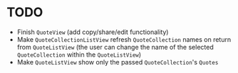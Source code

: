 # TODO

- Finish `QuoteView` (add copy/share/edit functionality)
- Make `QuoteCollectionListView` refresh `QuoteCollection` names on return from `QuoteListView` (the user can change the name of the selected `QuoteCollection` within the `QuoteListView`)
- Make `QuoteListView` show only the passed `QuoteCollection`'s `Quotes`
